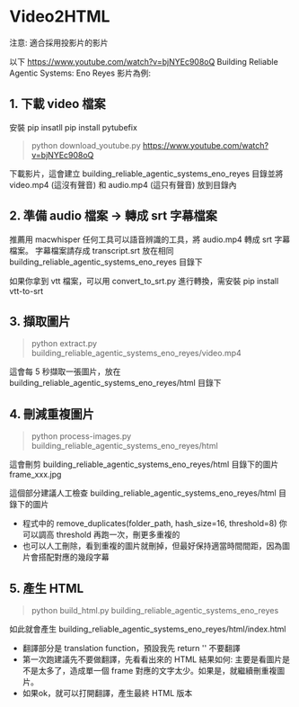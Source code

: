 # Video2HTML

注意: 適合採用投影片的影片

以下 https://www.youtube.com/watch?v=bjNYEc908oQ Building Reliable Agentic Systems: Eno Reyes 影片為例:

## 1. 下載 video 檔案

安裝 pip insatll pip install pytubefix

> python download_youtube.py https://www.youtube.com/watch?v=bjNYEc908oQ

下載影片，這會建立 building_reliable_agentic_systems_eno_reyes 目錄並將 video.mp4 (這沒有聲音) 和 audio.mp4 (這只有聲音) 放到目錄內

## 2. 準備 audio 檔案 -> 轉成 srt 字幕檔案

推薦用 macwhisper 任何工具可以語音辨識的工具，將 audio.mp4 轉成 srt 字幕檔案。
字幕檔案請存成 transcript.srt 放在相同 building_reliable_agentic_systems_eno_reyes 目錄下

如果你拿到 vtt 檔案，可以用 convert_to_srt.py 進行轉換，需安裝 pip install vtt-to-srt

## 3. 擷取圖片

> python extract.py building_reliable_agentic_systems_eno_reyes/video.mp4

這會每 5 秒擷取一張圖片，放在 building_reliable_agentic_systems_eno_reyes/html 目錄下


## 4. 刪減重複圖片

> python process-images.py building_reliable_agentic_systems_eno_reyes/html

這會刪剪 building_reliable_agentic_systems_eno_reyes/html 目錄下的圖片 frame_xxx.jpg

這個部分建議人工檢查 building_reliable_agentic_systems_eno_reyes/html 目錄下的圖片

* 程式中的 remove_duplicates(folder_path, hash_size=16, threshold=8) 你可以調高 threshold 再跑一次，刪更多重複的
* 也可以人工刪除，看到重複的圖片就刪掉，但最好保持適當時間間距，因為圖片會搭配對應的幾段字幕

## 5. 產生 HTML

> python build_html.py building_reliable_agentic_systems_eno_reyes

如此就會產生 building_reliable_agentic_systems_eno_reyes/html/index.html

* 翻譯部分是 translation function，預設我先 return  '' 不要翻譯
* 第一次跑建議先不要做翻譯，先看看出來的 HTML 結果如何: 主要是看圖片是不是太多了，造成單一個 frame 對應的文字太少。如果是，就繼續刪重複圖片。
* 如果ok，就可以打開翻譯，產生最終 HTML 版本
